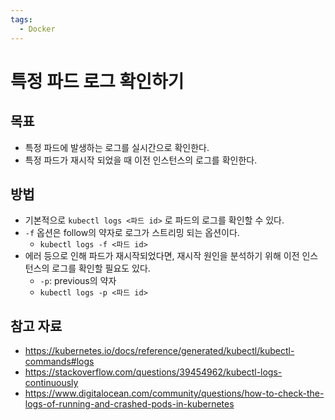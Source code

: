 ```yaml
---
tags:
  - Docker
---
```

# 특정 파드 로그 확인하기

## 목표

- 특정 파드에 발생하는 로그를 실시간으로 확인한다.
- 특정 파드가 재시작 되었을 때 이전 인스턴스의 로그를 확인한다.

## 방법

- 기본적으로 `kubectl logs <파드 id>` 로 파드의 로그를 확인할 수 있다.
- `-f` 옵션은 follow의 약자로 로그가 스트리밍 되는 옵션이다.
	- `kubectl logs -f <파드 id>`
- 에러 등으로 인해 파드가 재시작되었다면, 재시작 원인을 분석하기 위해 이전 인스턴스의 로그를 확인할 필요도 있다.
	- `-p`: previous의 약자
	- `kubectl logs -p <파드 id>`

## 참고 자료

- https://kubernetes.io/docs/reference/generated/kubectl/kubectl-commands#logs
- https://stackoverflow.com/questions/39454962/kubectl-logs-continuously
- https://www.digitalocean.com/community/questions/how-to-check-the-logs-of-running-and-crashed-pods-in-kubernetes